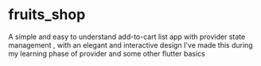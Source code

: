 # fruits_shop

A simple and easy to understand add-to-cart list app with provider state management , with an elegant and interactive design 
I've made this during my learning phase of provider and some other flutter basics
